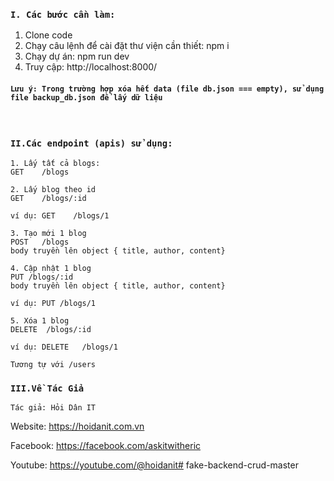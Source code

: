 ### `I. Các bước cần làm:`
1. Clone code
2. Chạy câu lệnh để cài đặt thư viện cần thiết: npm i
3. Chạy dự án: npm run dev
4. Truy cập: http://localhost:8000/

#### `Lưu ý: Trong trường hợp xóa hết data (file db.json === empty), sử dụng file backup_db.json để lấy dữ liệu`

&nbsp;

 ### `II.Các endpoint (apis) sử dụng:`
 ```
1. Lấy tất cả blogs:
GET    /blogs

2. Lấy blog theo id
GET    /blogs/:id

ví dụ: GET    /blogs/1

3. Tạo mới 1 blog
POST   /blogs
body truyền lên object { title, author, content}

4. Cập nhật 1 blog
PUT /blogs/:id
body truyền lên object { title, author, content}

ví dụ: PUT /blogs/1

5. Xóa 1 blog
DELETE  /blogs/:id

ví dụ: DELETE   /blogs/1
```

`Tương tự với /users`

### `III.Về Tác Giả`

`Tác giả: Hỏi Dân IT`

Website: https://hoidanit.com.vn

Facebook: https://facebook.com/askitwitheric

Youtube: https://youtube.com/@hoidanit# fake-backend-crud-master
